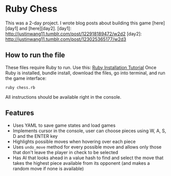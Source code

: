 # Ruby Chess

This was a 2-day project. I wrote blog posts about building this game [here][day1] and [here][day2].
[day1]: http://justinwang11.tumblr.com/post/122918189472/w2d2
[day2]: http://justinwang11.tumblr.com/post/123025365177/w2d3

## How to run the file

These files require Ruby to run. Use this: [Ruby Installation Tutorial](http://installrails.com/steps)
Once Ruby is installed, bundle install, download the files, go into terminal,
and run the game interface:

`ruby chess.rb`

All instructions should be available right in the console.

## Features

* Uses YAML to save game states and load games
* Implements cursor in the console, user can choose pieces
using W, A, S, D and the ENTER key
* Highlights possible moves when hovering over each piece
* Uses `undo_move` method for every possible move and allows only those that
don't leave the player in check to be selected
* Has AI that looks ahead in a value hash to find and select the move that
takes the highest piece available from its opponent (and makes a random move if
none is available)
